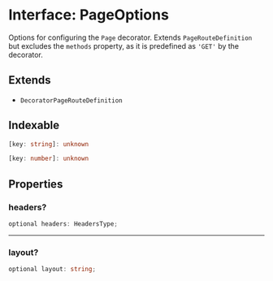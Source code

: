 # Interface: PageOptions

Options for configuring the `Page` decorator.
Extends `PageRouteDefinition` but excludes the `methods` property,
as it is predefined as `'GET'` by the decorator.

## Extends

- `DecoratorPageRouteDefinition`

## Indexable

```ts
[key: string]: unknown
```

```ts
[key: number]: unknown
```

## Properties

### headers?

```ts
optional headers: HeadersType;
```

***

### layout?

```ts
optional layout: string;
```

